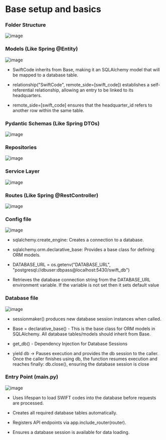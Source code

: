 # Base setup and basics

### Folder Structure

![image](https://github.com/user-attachments/assets/9c01aa86-aadb-4818-ba94-ab53839cea6d)

### Models (Like Spring @Entity)

![image](https://github.com/user-attachments/assets/fbfd4969-8942-414d-ad69-c7ec5a814fa0)

- SwiftCode inherits from Base, making it an SQLAlchemy model that will be mapped to a database table.

- relationship("SwiftCode", remote_side=[swift_code]) establishes a self-referential relationship, allowing an entry to be linked to its headquarters.

- remote_side=[swift_code] ensures that the headquarter_id refers to another row within the same table.

### Pydantic Schemas (Like Spring DTOs)

![image](https://github.com/user-attachments/assets/90a93429-87b4-4646-9d49-b07b8fb46e5b)

### Repositories

![image](https://github.com/user-attachments/assets/d1ca9aec-71d4-41cd-9d3a-a37b7efa9137)

### Service Layer

![image](https://github.com/user-attachments/assets/86f7bd12-81d1-4c0a-aabf-f45863cf82ff)

### Routes (Like Spring @RestController)

![image](https://github.com/user-attachments/assets/b126a423-c9e4-4d6c-bd35-3b6a08e27d32)

### Config file

![image](https://github.com/user-attachments/assets/ba9f8e9f-68a5-48fa-9e70-cc91cf617fb6)

- sqlalchemy.create_engine: Creates a connection to a database.

- sqlalchemy.orm.declarative_base: Provides a base class for defining ORM models.

- DATABASE_URL = os.getenv("DATABASE_URL", "postgresql://dbuser:dbpass@localhost:5430/swift_db")
- Retrieves the database connection string from the DATABASE_URL environment variable. If the variable is not set then it sets default value

### Database file

![image](https://github.com/user-attachments/assets/20f20329-42ae-41b7-87f8-8dac74eda741)

- sessionmaker() produces new database session instances when called.
  
- Base = declarative_base() - This is the base class for ORM models in SQLAlchemy. All database tables/models should inherit from Base.

- get_db() - Dependency Injection for Database Sessions

- yield db → Pauses execution and provides the db session to the caller. Once the caller finishes using db, the function resumes execution and reaches finally: db.close(), ensuring the database session is close

### Entry Point (main.py)

![image](https://github.com/user-attachments/assets/088eeeae-6b1f-4fb5-ab3b-ecd6505db1f7)

- Uses lifespan to load SWIFT codes into the database before requests are processed.

- Creates all required database tables automatically.

- Registers API endpoints via app.include_router(router).

- Ensures a database session is available for data loading.

